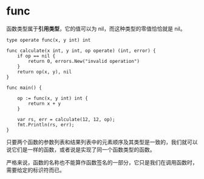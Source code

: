 # func

函数类型属于**引用类型**，它的值可以为 nil，而这种类型的零值恰恰就是 nil。

```golang
type operate func(x, y int) int

func calculate(x int, y int, op operate) (int, error) {
    if op == nil {
        return 0, errors.New("invalid operation")
    }
    return op(x, y), nil
}

func main() {

    op := func(x, y int) int {
        return x + y
    }

    var rs, err = calculate(12, 12, op);
    fmt.Println(rs, err);
}
```

只要两个函数的参数列表和结果列表中的元素顺序及其类型是一致的，我们就可以说它们是一样的函数，或者说是实现了同一个函数类型的函数。

严格来说，函数的名称也不能算作函数签名的一部分，它只是我们在调用函数时，需要给定的标识符而已。
